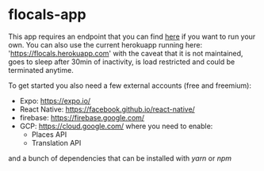# flocals-app

This app requires an endpoint that you can find [here](https://github.com/faical-allou/flocals) if you want to run your own.
You can also use the current herokuapp running here: 'https://flocals.herokuapp.com' with the caveat that it is not maintained, goes to sleep after 30min of inactivity, is load restricted and could be terminated anytime.

To get started you also need a few external accounts (free and freemium):
+ Expo: https://expo.io/
+ React Native: https://facebook.github.io/react-native/
+ firebase: https://firebase.google.com/
+ GCP: https://cloud.google.com/
  where you need to enable: 
  * Places API
  * Translation API

and a bunch of dependencies that can be installed with *yarn* or *npm* 

